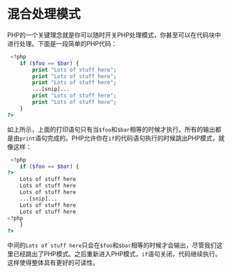 # 混合处理模式

PHP的一个关键理念就是你可以随时开关PHP处理模式，你甚至可以在代码块中进行处理。下面是一段简单的PHP代码：

```php
 <?php
    if ($foo == $bar) {
        print "Lots of stuff here";
        print "Lots of stuff here";
        print "Lots of stuff here";
        ...[snip]...
        print "Lots of stuff here";
        print "Lots of stuff here";
    }
?>
```

如上所示，上面的打印语句只有当`$foo`和`$bar`相等的时候才执行。所有的输出都是由`print`语句完成的。PHP允许你在`if`的代码语句执行的时候跳出PHP模式，就像这样：

```php
 <?php
    if ($foo == $bar) {
?>
    Lots of stuff here
    Lots of stuff here
    Lots of stuff here
    ...[snip]...
    Lots of stuff here
    Lots of stuff here
<?php
    }
?>
```

中间的`Lots of stuff here`只会在`$foo`和`$bar`相等的时候才会输出，尽管我们这里已经跳出了PHP模式。之后重新进入PHP模式，`if`语句关闭，代码继续执行。这样使得整体具有更好的可读性。

